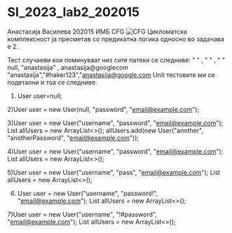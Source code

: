# SI_2023_lab2_202015
Анастасија Василева 202015 ИМБ 
CFG 
![CFG](https://github.com/avasileva10/SI_2023_lab2_202015/assets/72934658/2bd754cd-23c1-4f51-9217-405f793de2d3)
Цикломатска комплексност ја пресметав со предикатна логика односно во задачава е 2.


Тест случаеви кои поминуваат низ сите патеки се следниве:
" " , " " , " "
null, "anastasija" , anastasija@googlecom
"anastasija","#haker123","anastasija@google.com
Unit тестовите ми се подетални и тоа се следниве:
1) User user=null;

2)User user = new User(null, "password", "email@example.com");

3)User user = new User("username", "password", "email@example.com");
List<User> allUsers = new ArrayList<>();
allUsers.add(new User("another", "anotherPassword", "email@example.com"));

4)User user = new User("username", "password", "email@example.com");
  List<User> allUsers = new ArrayList<>();

5)User user = new User("username", "pass", "email@example.com");
        List<User> allUsers = new ArrayList<>();

6) User user = new User("username", "password!", "email@example.com");
        List<User> allUsers = new ArrayList<>();

7)User user = new User("username", "!#password", "email@example.com");
        List<User> allUsers = new ArrayList<>();
